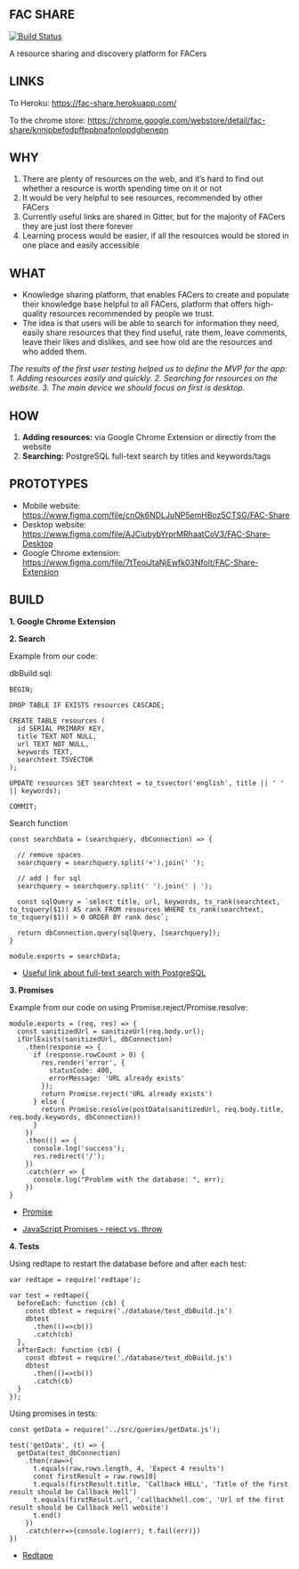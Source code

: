 ## FAC SHARE
[![Build Status](https://travis-ci.org/azayneeva/FAC-Share.svg?branch=master)](https://travis-ci.org/azayneeva/FAC-Share)

A resource sharing and discovery platform for FACers

## LINKS
To Heroku: https://fac-share.herokuapp.com/

To the chrome store: https://chrome.google.com/webstore/detail/fac-share/knnjpbefodpffppbnafpnlopdghenepn

## WHY

1. There are plenty of resources on the web, and it’s hard to find out whether a resource is worth spending time on it or not
2. It would be very helpful to see resources, recommended by other FACers
3. Currently useful links are shared in Gitter, but for the majority of FACers they are just lost there forever
4. Learning process would be easier, if all the resources would be stored in one place and easily accessible


## WHAT 

* Knowledge sharing platform, that enables FACers to create and populate their knowledge base helpful to all FACers, platform that offers high-quality resources recommended by people we trust.
* The idea is that users will be able to search for information they need, easily share resources that they find useful, rate them, leave comments, leave their likes and dislikes, and see how old are the resources and who added them.

*The results of the first user testing helped us to define the MVP for the app:*
    *1. Adding resources easily and quickly.*
   *2. Searching for resources on the website.*
    *3. The main device we should focus on first is desktop.*

## HOW

1. **Adding resources:** via Google Chrome Extension or directly from the website
2. **Searching:** PostgreSQL full-text search by titles and keywords/tags


## PROTOTYPES

* Mobile website: https://www.figma.com/file/cnOk6NDLJuNP5emHBoz5CTSG/FAC-Share
* Desktop website: https://www.figma.com/file/AJCiubybYrprMRhaatCoV3/FAC-Share-Desktop
* Google Chrome extension: https://www.figma.com/file/7tTeoiJtaNjEwfk03Nfolt/FAC-Share-Extension


## BUILD

**1. Google Chrome Extension**

**2. Search**

Example from our code:

dbBuild.sql:
```
BEGIN;

DROP TABLE IF EXISTS resources CASCADE;

CREATE TABLE resources (
  id SERIAL PRIMARY KEY,
  title TEXT NOT NULL,
  url TEXT NOT NULL,
  keywords TEXT,
  searchtext TSVECTOR
);

UPDATE resources SET searchtext = to_tsvector('english', title || ' ' || keywords);

COMMIT;
```
Search function

```
const searchData = (searchquery, dbConnection) => {

  // remove spaces
  searchquery = searchquery.split('+').join(' ');

  // add | for sql
  searchquery = searchquery.split(' ').join(' | ');

  const sqlQuery = `select title, url, keywords, ts_rank(searchtext, to_tsquery($1)) AS rank FROM resources WHERE ts_rank(searchtext, to_tsquery($1)) > 0 ORDER BY rank desc`;

  return dbConnection.query(sqlQuery, [searchquery]);
}

module.exports = searchData;
```
* [Useful link about full-text search with PostgreSQL](http://rachbelaid.com/postgres-full-text-search-is-good-enough/)

**3. Promises**


Example from our code on using Promise.reject/Promise.resolve:

```
module.exports = (req, res) => {
  const sanitizedUrl = sanitizeUrl(req.body.url);
  ifUrlExists(sanitizedUrl, dbConnection)
    .then(response => {
      if (response.rowCount > 0) {
        res.render('error', {
          statusCode: 400,
          errorMessage: 'URL already exists'
        });
        return Promise.reject('URL already exists')
      } else {
        return Promise.resolve(postData(sanitizedUrl, req.body.title, req.body.keywords, dbConnection))
      }
    })
    .then(() => {
      console.log('success');
      res.redirect('/');
    })
    .catch(err => {
      console.log("Problem with the database: ", err);
    })
}
```
* [Promise](https://developer.mozilla.org/en-US/docs/Web/JavaScript/Reference/Global_Objects/Promise)

* [JavaScript Promises - reject vs. throw](https://stackoverflow.com/questions/33445415/javascript-promises-reject-vs-throw)

**4. Tests**

Using redtape to restart the database before and after each test:

```
var redtape = require('redtape');

var test = redtape({
  beforeEach: function (cb) {
    const dbtest = require('./database/test_dbBuild.js')
    dbtest
      .then(()=>cb())
      .catch(cb)
  },
  afterEach: function (cb) {
    const dbtest = require('./database/test_dbBuild.js')
    dbtest
      .then(()=>cb())
      .catch(cb)
  }
});
```
Using promises in tests:

```
const getData = require('../src/queries/getData.js');

test('getData', (t) => {
  getData(test_dbConnection)
    .then(raw=>{
      t.equals(raw.rows.length, 4, 'Expect 4 results')
      const firstResult = raw.rows[0]
      t.equals(firstResult.title, 'Callback HELL', 'Title of the first result should be Callback Hell')
      t.equals(firstResult.url, 'callbackhell.com', 'Url of the first result should be Callback Hell website')
      t.end()
    })
    .catch(err=>{console.log(err); t.fail(err)})
})
```
* [Redtape](https://www.npmjs.com/package/redtape)
